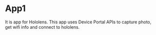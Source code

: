 # App1
It is app for Hololens.
This app uses Device Portal APIs to capture photo, get wifi info and connect to hololens.
